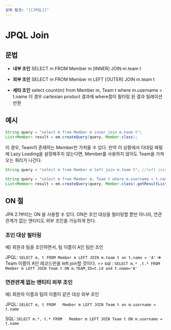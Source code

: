```yaml
---
상위 링크: "[[JPQL]]"
---
```

# JPQL Join
## 문법

* **내부 조인**
SELECT m FROM Member m \[INNER] JOIN m.team t

* **외부 조인**
SELECT m FROM Member m LEFT \[OUTER] JOIN m.team t

* **세타 조인**
select count(m) from Member m, Team t where m.username = t.name
이 경우 cartesian product 결과에 where절이 필터링 된 결과 릴레이션 반환

## 예시
```java
String query = "select m from Member m inner join m.team t";
List<Member> result = em.createQuery(query, Member.class);
```

이 경우, Team이 존재하는 Member만 가져올 수 있다. 만약 이 상황에서 다대일 매핑에 Lazy Loading을 설정해주지 않는다면, Member를 사용하지 않아도 Team을 가져오는 쿼리가 나간다.

```java
String query = "select m from Member m left join m.team t"; //left join

String query = "select m from Member m, Team t where m.username = t.name"; //Theta Join
List<Member> result = em.createQuery(query, Member.class).getResultList();
```

## ON 절
JPA 2.1부터는 ON 을 사용할 수 있다.
ON은 조인 대상을 필터링할 뿐만 아니라, 연관관계가 없는 엔티티도 외부 조인을 가능하게 한다.

### 조인 대상 필터링
예) 회원과 팀을 조인하면서, 팀 이름이 A인 팀만 조인

JPQL:
`SELECT m, t FROM Member m LEFT JOIN m.team t on t.name = 'A'`
=> Team 이름이 A인 레코드만을 left join할 것이다.
=> sql : `SELECT m.* ,t.* FROM Member m LEFT JOIN Team t ON m.TEAM_ID=t.id and t.name='A'`

### 연관관계 없는 엔티티 외부 조인
예) 회원의 이름과 팀의 이름이 같은 대상 외부 조인

JPQL:
`SELECT m, t FROM  
Member m LEFT JOIN Team t on m.username = t.name`

SQL:
`SELECT m.*, t.* FROM  
Member m LEFT JOIN Team t ON m.username = t.name`